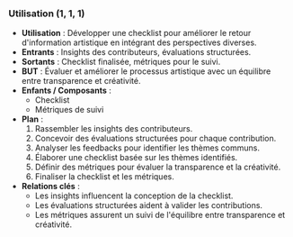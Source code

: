 ### Utilisation (1, 1, 1)
- **Utilisation** : Développer une checklist pour améliorer le retour d'information artistique en intégrant des perspectives diverses.
- **Entrants** : Insights des contributeurs, évaluations structurées.
- **Sortants** : Checklist finalisée, métriques pour le suivi.
- **BUT** : Évaluer et améliorer le processus artistique avec un équilibre entre transparence et créativité.
- **Enfants / Composants** : 
  - Checklist
  - Métriques de suivi
- **Plan** :
  1. Rassembler les insights des contributeurs.
  2. Concevoir des évaluations structurées pour chaque contribution.
  3. Analyser les feedbacks pour identifier les thèmes communs.
  4. Élaborer une checklist basée sur les thèmes identifiés.
  5. Définir des métriques pour évaluer la transparence et la créativité.
  6. Finaliser la checklist et les métriques.
- **Relations clés** : 
  - Les insights influencent la conception de la checklist.
  - Les évaluations structurées aident à valider les contributions.
  - Les métriques assurent un suivi de l'équilibre entre transparence et créativité.